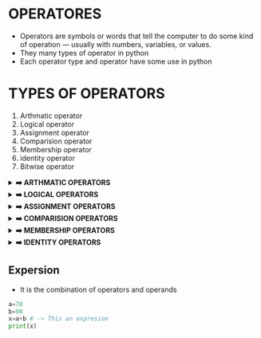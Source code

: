 # OPERATORES

- Operators are symbols or words that tell the computer to do some kind of operation — usually with numbers, variables, or values.
- They many types of operator in python
- Each operator type and operator have some use in python

# TYPES OF OPERATORS

1. Arthmatic operator
2. Logical operator
3. Assignment operator
4. Comparision operator
5. Membership operator
6. identity operator
7. Bitwise operator

<details>
<summary><strong>➡️ ARTHMATIC OPERATORS</strong></summary>

# ARTHMATIC OPERATORS

- This operator is well know for us
- It is a mathamatical operators 
- It perform the Addition,Subtraction,Multiplication,Division,Modulation we know very well
- Additional operator is the FloorDivision and Exponentiation
- FloorDivision 
   - It not return the . after value
   ```python
   print(154//3) #Output 51
   ```
- Exponention
   - it is like power of a number
   ```python
   print(2**2) #Output 4
   ```

|  OPERATOR        |      MEANING  |EXAMPLE      |
|------------------|---------------|-------------|
|  +        |Addition |2+2=4   |
|-|Subraction|10 - 2=8|
|*|Multiplication|5 * 2=10|
|/|Division|12%6=2|
|%|Modulation|12%6=0|
|//|FloorDivision|154//3 = 51|
|**|Exponention|2**2=4|
|--|------------|---|
</details>
<details>
<summary><strong>➡️ LOGICAL OPERATORS</strong></summary>

| OPERATOR|EXAMPLE|
|---------|-------|
|and| 'A' and 'B' in "ABCD" -> True|
|or |'A' or 'B' in "ABCD" -> True|
|not|Reverse truth|
</details>
<details>
<summary><strong>➡️ ASSIGNMENT OPERATORS</strong></summary>

- This operator used to assign the values to the variable

|OPERATOR|MEANING|EXAMPLE|
|--------|-------|-------|
|=|Assign value to variable|a=20|
|+=|	Add and assign|	x += 3 → x = x + 3|
|-=|	Subtract and assign|	x -= 2|
|*=|	Multiply and assign|	x *= 4|
|/=|	Divide and assign|	x /= 2|
|//=|	Floor divide and assign	|x //= 2|
|%=|	Modulus and assign|	x %= 2|
|**=|	Exponent and assign|	x **= 3|
</details>
<details>
<summary><strong> ➡️ COMPARISION OPERATORS</strong></summary>

# COMPARISION OPERATORS

- It is used to compare the two operands
- It return the only boolean value (True/False)


|OPERATOR|MEANING|EXAMPLE|
|--------|-------|-------|
|==|Equalto|3==3 -> True|
|!=|Not equalto|3!=2 -> True|
|<|LessThen|5<2 -> False|
|>|GraterThen|6>2 -> True|
|<=|LessThenEqualto|3<=3 ->True|
|>=|GraterThenEqualto|6>=5 ->True|
</details>
<details>
<summary><strong>➡️ MEMBERSHIP OPERATORS</strong></summary>

#  MEMBERSHIP OPERATORS

- Membership operator is defined in two types
   - in
   - not in
- It return the boolean value

| OPERATOR |EXAMPLE|
|----------|-------|
|in|b=["a"] a in b|
|not in |a=["b"] b not in a|

</details>

<details>
<summary><strong>➡️ IDENTITY OPERATORS</strong></summary>

# IDENTITY OPERATORS

- It checks two things are same

|Operator|	Meaning|	Example|
|--------|---------|--------|
|is|	Same object|	x is y|
|is not|	Not the same object|	x is not y|

</details>

## Expersion

- It is the combination of operators and operands

```python
a=78
b=90
x=a+b # -> This an expresion
print(x)
```